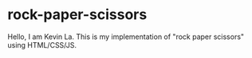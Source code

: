 # rock-paper-scissors

Hello, I am Kevin La. This is my implementation of "rock paper scissors" using HTML/CSS/JS. 